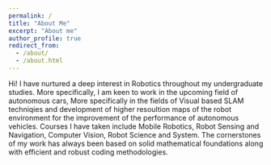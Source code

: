 ```yaml
---
permalink: /
title: "About Me"
excerpt: "About me"
author_profile: true
redirect_from: 
  - /about/
  - /about.html
---
```


Hi! I have nurtured a deep interest in Robotics throughout my undergraduate studies. More specifically, I am keen to work in the upcoming field of autonomous cars, More specifically in the fields of Visual based SLAM techniqies and development of higher resoultion maps of the robot environment for the improvement of the performance of autonomous vehicles. Courses I have taken include Mobile Robotics, Robot Sensing and Navigation, Computer Vision, Robot Science and System. The cornerstones of my work has always been based on solid mathematical foundations along with efficient and robust coding methodologies.  
